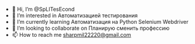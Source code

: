 - 👋 Hi, I’m @SpLITesEcond
- 👀 I’m interested in Автоматизацией тестирования
- 🌱 I’m currently learning Автоматизация на Python Selenium Webdriver
- 💞️ I’m looking to collaborate on Планирую сменить профессию
- 📫 How to reach me sharpmil22220@gmail.com

<!---
SpLITesEcond/SpLITesEcond is a ✨ special ✨ repository because its `README.md` (this file) appears on your GitHub profile.
You can click the Preview link to take a look at your changes.
--->
